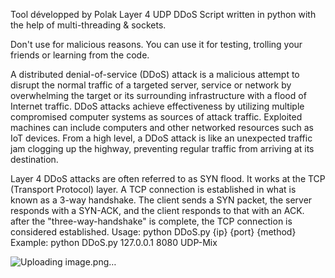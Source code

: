 Tool développed by Polak
Layer 4 UDP DDoS Script written in python with the help of multi-threading & sockets.

Don't use for malicious reasons. You can use it for testing, trolling your friends or learning from the code.

A distributed denial-of-service (DDoS) attack is a malicious attempt to disrupt the normal traffic of a targeted server, service or network by overwhelming the target or its surrounding infrastructure with a flood of Internet traffic. DDoS attacks achieve effectiveness by utilizing multiple compromised computer systems as sources of attack traffic. Exploited machines can include computers and other networked resources such as IoT devices. From a high level, a DDoS attack is like an unexpected traffic jam clogging up the highway, preventing regular traffic from arriving at its destination.

Layer 4 DDoS attacks are often referred to as SYN flood. It works at the TCP (Transport Protocol) layer. A TCP connection is established in what is known as a 3-way handshake. The client sends a SYN packet, the server responds with a SYN-ACK, and the client responds to that with an ACK. after the "three-way-handshake" is complete, the TCP connection is considered established.
Usage: python DDoS.py {ip} {port} {method}
Example: python DDoS.py 127.0.0.1 8080 UDP-Mix


![Uploading image.png…]()
